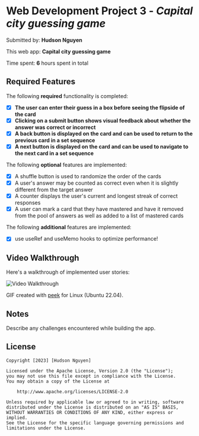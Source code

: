 # Web Development Project 3 - *Capital city guessing game*

Submitted by: **Hudson Nguyen**

This web app: **Capital city guessing game**

Time spent: **6** hours spent in total

## Required Features

The following **required** functionality is completed:

- [x] **The user can enter their guess in a box before seeing the flipside of the card**
- [x] **Clicking on a submit button shows visual feedback about whether the answer was correct or incorrect**
- [x] **A back button is displayed on the card and can be used to return to the previous card in a set sequence**
- [x] **A next button is displayed on the card and can be used to navigate to the next card in a set sequence**

The following **optional** features are implemented:

- [x] A shuffle button is used to randomize the order of the cards
- [x] A user's answer may be counted as correct even when it is slightly different from the target answer
- [x] A counter displays the user's current and longest streak of correct responses
- [x] A user can mark a card that they have mastered and have it removed from the pool of answers as well as added to a list of mastered cards

The following **additional** features are implemented:

* [x] use useRef and useMemo hooks to optimize performance!

## Video Walkthrough

Here's a walkthrough of implemented user stories:

<img src='./src/assets/unit03.gif' title='Video Walkthrough' width='' alt='Video Walkthrough' />

<!-- Replace this with whatever GIF tool you used! -->
GIF created with [peek](https://github.com/phw/peek) for Linux (Ubuntu 22.04).

## Notes

Describe any challenges encountered while building the app.

## License

    Copyright [2023] [Hudson Nguyen]

    Licensed under the Apache License, Version 2.0 (the "License");
    you may not use this file except in compliance with the License.
    You may obtain a copy of the License at

        http://www.apache.org/licenses/LICENSE-2.0

    Unless required by applicable law or agreed to in writing, software
    distributed under the License is distributed on an "AS IS" BASIS,
    WITHOUT WARRANTIES OR CONDITIONS OF ANY KIND, either express or implied.
    See the License for the specific language governing permissions and
    limitations under the License.
